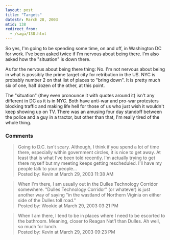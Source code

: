```yaml
---
layout: post
title: "Targets"
datestr: March 28, 2003
mtid: 138
redirect_from:
  - /saga/138.html
---
```


So yes, I'm going to be spending some time, on and off, in Washington DC for work.  I've been asked twice if I'm nervous about being there.  I'm also asked how the "situation" is down there.

As for the nervous about being there thing: No.  I'm not nervous about being in what is possibly the prime target city for retribution in the US.  NYC is probably number 2 on that list of places to "bring down".  It is pretty much six of one, half dozen of the other, at this point.

The "situation" (they even pronounce it with quotes around it) isn't any different in DC as it is in NYC.  Both have anti-war and pro-war protesters blocking traffic and making life hell for those of us who just wish it wouldn't keep showing up on TV.  There was an amusing four day standoff between the police and a guy in a tractor, but other than that, I'm really tired of the whole thing.

### Comments
<blockquote>
Going to D.C. isn't scary. Although, I think if you spend a lot of time there, especially within government circles, it is nice to get away. At least that is what I've been told recently. I'm actually trying to get there myself but my meeting keeps getting rescheduled. I'll have my people talk to your people...
<div class="post-meta">Posted by: Kevin at March 29, 2003 11:38 AM</div> </blockquote>
<blockquote>
When I'm there, I am usually out in the Dulles Technology Corridor somewhere.  "Dulles Technology Corridor" (or whatever) is just another way of saying "in the wastland of Northern Viginia on either side of the Dulles toll road."
<div class="post-meta">Posted by: Wookie at March 29, 2003 03:21 PM</div> </blockquote>

<blockquote>
When I am there, I tend to be in places where I need to be escorted to the bathroom. Meaning, closer to Reagan Nat'l than Dulles. Ah well, so much for lunch.
<div class="post-meta">Posted by: Kevin at March 29, 2003 09:23 PM</div> </blockquote>

